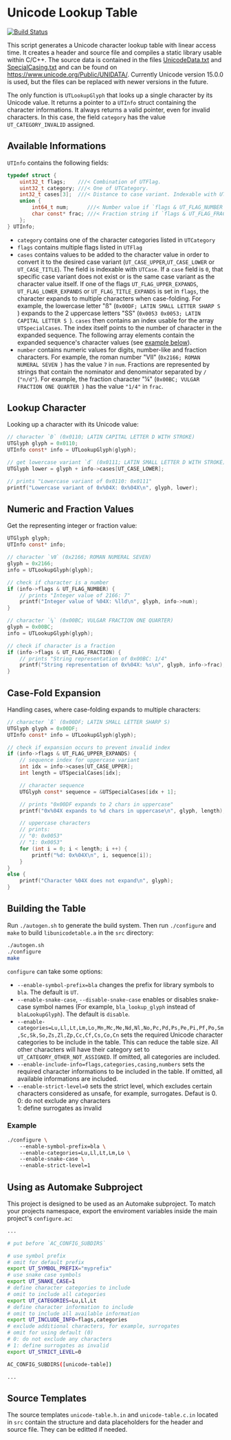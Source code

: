 Unicode Lookup Table
====================

[![Build Status](https://github.com/detomon/unicode-table/actions/workflows/c.yml/badge.svg?branch=master)](https://github.com/detomon/unicode-table/actions/workflows/c.yml)

This script generates a Unicode character lookup table with linear access time. It creates a header and source file and compiles a static library usable within C/C++. The source data is contained in the files [UnicodeData.txt](https://www.unicode.org/Public/15.0.0/ucd/UnicodeData.txt) and [SpecialCasing.txt](https://www.unicode.org/Public/15.0.0/ucd/SpecialCasing.txt) and can be found on <https://www.unicode.org/Public/UNIDATA/>. Currently Unicode version 15.0.0 is used, but the files can be replaced with newer versions in the future.

The only function is `UTLookupGlyph` that looks up a single character by its Unicode value. It returns a pointer to a `UTInfo` struct containing the character informations. It always returns a valid pointer, even for invalid characters. In this case, the field `category` has the value `UT_CATEGORY_INVALID` assigned.

Available Informations
----------------------

`UTInfo` contains the following fields:

```c
typedef struct {
    uint32_t flags;    ///< Combination of UTFlag.
    uint32_t category; ///< One of UTCategory.
    int32_t cases[3];  ///< Distance to case variant. Indexable with UTCase.
    union {
        int64_t num;      ///< Number value if `flags & UT_FLAG_NUMBER`.
        char const* frac; ///< Fraction string if `flags & UT_FLAG_FRACTION`.
    };
} UTInfo;
```

- `category` contains one of the character categories listed in `UTCategory`
- `flags` contains multiple flags listed in `UTFlag`
- `cases` contains values to be added to the character value in order to convert it to the desired case variant (`UT_CASE_UPPER`,`UT_CASE_LOWER` or `UT_CASE_TITLE`). The field is indexable with `UTCase`. If a `case` field is `0`, that specific case variant does not exist or is the same case variant as the character value itself. If one of the flags `UT_FLAG_UPPER_EXPANDS`, `UT_FLAG_LOWER_EXPANDS` or `UT_FLAG_TITLE_EXPANDS` is set in `flags`, the character expands to multiple characters when case-folding. For example, the lowercase letter "ß" (`0x00DF; LATIN SMALL LETTER SHARP S `) expands to the 2 uppercase letters "SS" (`0x0053 0x0053; LATIN CAPITAL LETTER S `). `cases` then contains an index usable for the array `UTSpecialCases`. The index itself points to the number of character in the expanded sequence. The following array elements contain the expanded sequence's character values (see [example below](#user-content-case-fold-expansion)).
- `number` contains numeric values for digits, number-like and fraction characters. For example, the roman number "Ⅶ" (`0x2166; ROMAN NUMERAL SEVEN `) has the value `7` in `num`. Fractions are represented by strings that contain the nominator and denominator separated by `/` (`"n/d"`). For example, the fraction character "¼" (`0x00BC; VULGAR FRACTION ONE QUARTER `) has the value `"1/4"` in `frac`.

Lookup Character
----------------

Looking up a character with its Unicode value:

```c
// character `Đ` (0x0110; LATIN CAPITAL LETTER D WITH STROKE)
UTGlyph glyph = 0x0110;
UTInfo const* info = UTLookupGlyph(glyph);

// get lowercase variant `đ` (0x0111; LATIN SMALL LETTER D WITH STROKE)
UTGlyph lower = glyph + info->cases[UT_CASE_LOWER];

// prints "Lowercase variant of 0x0110: 0x0111"
printf("Lowercase variant of 0x%04X: 0x%04X\n", glyph, lower);
```

Numeric and Fraction Values
---------------------------

Get the representing integer or fraction value:

```c
UTGlyph glyph;
UTInfo const* info;

// character `Ⅶ` (0x2166; ROMAN NUMERAL SEVEN)
glyph = 0x2166;
info = UTLookupGlyph(glyph);

// check if character is a number
if (info->flags & UT_FLAG_NUMBER) {
    // prints "Integer value of 2166: 7"
    printf("Integer value of %04X: %lld\n", glyph, info->num);
}

// character `¼` (0x00BC; VULGAR FRACTION ONE QUARTER)
glyph = 0x00BC;
info = UTLookupGlyph(glyph);

// check if character is a fraction
if (info->flags & UT_FLAG_FRACTION) {
    // prints "String representation of 0x00BC: 1/4"
    printf("String representation of 0x%04X: %s\n", glyph, info->frac);
}
```

Case-Fold Expansion
-------------------

Handling cases, where case-folding expands to multiple characters:

```c
// character `ß` (0x00DF; LATIN SMALL LETTER SHARP S)
UTGlyph glyph = 0x00DF;
UTInfo const* info = UTLookupGlyph(glyph);

// check if expansion occurs to prevent invalid index
if (info->flags & UT_FLAG_UPPER_EXPANDS) {
    // sequence index for uppercase variant
    int idx = info->cases[UT_CASE_UPPER];
    int length = UTSpecialCases[idx];

    // character sequence
    UTGlyph const* sequence = &UTSpecialCases[idx + 1];

    // prints "0x00DF expands to 2 chars in uppercase"
    printf("0x%04X expands to %d chars in uppercase\n", glyph, length);

    // uppercase characters
    // prints:
    // "0: 0x0053"
    // "1: 0x0053"
    for (int i = 0; i < length; i ++) {
        printf("%d: 0x%04X\n", i, sequence[i]);
    }
}
else {
    printf("Character %04X does not expand\n", glyph);
}
```

Building the Table
------------------

Run `./autogen.sh` to generate the build system. Then run `./configure` and `make` to build `libunicodetable.a` in the `src` directory:

```sh
./autogen.sh
./configure
make
```

`configure` can take some options:

- `--enable-symbol-prefix=bla` changes the prefix for library symbols to `bla`. The default is `UT`.
- `--enable-snake-case`, `--disable-snake-case` enables or disables snake-case symbol names (For example, `bla_lookup_glyph` instead of `blaLookupGlyph`). The default is `disable`.
- `--enable-categories=Lu,Ll,Lt,Lm,Lo,Mn,Mc,Me,Nd,Nl,No,Pc,Pd,Ps,Pe,Pi,Pf,Po,Sm,Sc,Sk,So,Zs,Zl,Zp,Cc,Cf,Cs,Co,Cn` sets the required Unicode character categories to be include in the table. This can reduce the table size. All other characters will have their category set to `UT_CATEGORY_OTHER_NOT_ASSIGNED`. If omitted, all categories are included.
- `--enable-include-info=flags,categories,casing,numbers` sets the required character informations to be included in the table. If omitted, all available informations are included.
- `--enable-strict-level=0` sets the strict level, which excludes certain characters considered as unsafe, for example, surrogates. Defaut is 0.  
0: do not exclude any characters  
1: define surrogates as invalid  

### Example

```sh
./configure \  
    --enable-symbol-prefix=bla \  
    --enable-categories=Lu,Ll,Lt,Lm,Lo \  
    --enable-snake-case \  
    --enable-strict-level=1
```

Using as Automake Subproject
----------------------------

This project is designed to be used as an Automake subproject. To match your projects namespace, export the enviroment variables inside the main project's `configure.ac`:

```sh
...

# put before `AC_CONFIG_SUBDIRS`

# use symbol prefix
# omit for default prefix
export UT_SYMBOL_PREFIX="myprefix"
# use snake case symbols
export UT_SNAKE_CASE=1
# define character categories to include
# omit to include all categories
export UT_CATEGORIES=Lu,Ll,Lt
# define character information to include
# omit to include all available information
export UT_INCLUDE_INFO=flags,categories
# exclude additional characters, for example, surrogates
# omit for using default (0)
# 0: do not exclude any characters
# 1: define surrogates as invalid
export UT_STRICT_LEVEL=0

AC_CONFIG_SUBDIRS([unicode-table])

...
```

Source Templates
----------------

The source templates `unicode-table.h.in` and `unicode-table.c.in` located in `src` contain the structure and data placeholders for the header and source file. They can be editted if needed.
